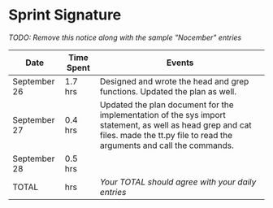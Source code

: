 # Sprint Signature

*TODO: Remove this notice along with the sample "Nocember" entries*

| Date        | Time Spent | Events
|-------------|------------|--------------------
| September 26| 1.7 hrs    | Designed and wrote the head and grep functions. Updated the plan as well.
| September 27| 0.4 hrs    | Updated the plan document for the implementation of the sys import statement, as well as head grep and cat files. made the tt.py file to read the arguments and call the commands. 
| September 28| 0.5 hrs    | 
| TOTAL       | hrs        | *Your TOTAL should agree with your daily entries*
